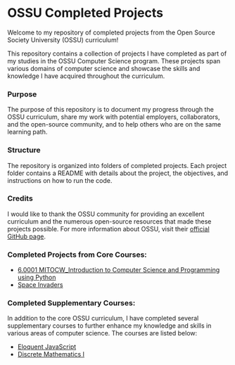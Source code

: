 # OSSU Completed Projects

Welcome to my repository of completed projects from the Open Source Society University (OSSU) curriculum!

This repository contains a collection of projects I have completed as part of my studies in the OSSU Computer Science program. These projects span various domains of computer science and showcase the skills and knowledge I have acquired throughout the curriculum.

### Purpose

The purpose of this repository is to document my progress through the OSSU curriculum, share my work with potential employers, collaborators, and the open-source community, and to help others who are on the same learning path.


### Structure

The repository is organized into folders of completed projects. Each project folder contains a README with details about the project, the objectives, and instructions on how to run the code.

### Credits

I would like to thank the OSSU community for providing an excellent curriculum and the numerous open-source resources that made these projects possible. For more information about OSSU, visit their [official GitHub page](github.com/ossu/computer-science).

### Completed Projects from Core Courses: 
- [6.0001 MITOCW_Introduction to Computer Science and Programming using Python](./6.0001-assignments-solutions/)
- [Space Invaders](./Space%20Invaders/)


### Completed Supplementary Courses:

In addition to the core OSSU curriculum, I have completed several supplementary courses to further enhance my knowledge and skills in various areas of computer science. The courses are listed below:

- [Eloquent JavaScript]()
- [Discrete Mathematics I](./Discrete%20Math%20I/)